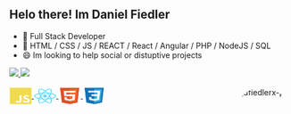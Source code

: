 ## Helo there! Im Daniel Fiedler

- 🔭 Full Stack Developer
- 🌱 HTML / CSS / JS / REACT / React / Angular / PHP / NodeJS / SQL
- 😄 Im looking to help social or distuptive projects

<div>
  <a href="https://github.com/dfiedlerx">
  <img height="155em" src="https://github-readme-stats.vercel.app/api?username=dfiedlerx&show_icons=true&theme=dracula&include_all_commits=true&count_private=true"/>
  <img height="155em" src="https://github-readme-stats.vercel.app/api/top-langs/?username=dfiedlerx&layout=compact&langs_count=7&theme=dracula"/>
</div>
  
<div style="display: inline_block"><br>
  <img align="center" alt="dfiedlerx-Js" height="30" width="40" src="https://raw.githubusercontent.com/devicons/devicon/master/icons/javascript/javascript-plain.svg">
  <img align="center" alt="dfiedlerx-React" height="30" width="40" src="https://raw.githubusercontent.com/devicons/devicon/master/icons/react/react-original.svg">
  <img align="center" alt="dfiedlerx-HTML" height="30" width="40" src="https://raw.githubusercontent.com/devicons/devicon/master/icons/html5/html5-original.svg">
  <img align="center" alt="dfiedlerx-CSS" height="30" width="40" src="https://raw.githubusercontent.com/devicons/devicon/master/icons/css3/css3-original.svg">
  <img align="right" alt="dfiedlerx-pic" height="200" style="border-radius:50px;" 
  src="https://user-images.githubusercontent.com/90333256/149636187-6e6009a9-ac47-4b6e-924d-440d7d4b8e67.png">
  
</div>


  
